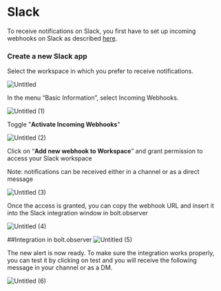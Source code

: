 # Slack

To receive notifications on Slack, you first have to set up incoming webhooks on Slack as described [here](https://slack.com/help/articles/115005265063-Incoming-webhooks-for-Slack).

### Create a new Slack app

Select the workspace in which you prefer to receive notifications.

![Untitled](https://user-images.githubusercontent.com/100695254/173595134-53850030-10ee-4581-8b56-da46e4cf5faa.png)

In the menu “Basic Information”, select Incoming Webhooks.

![Untitled (1)](https://user-images.githubusercontent.com/100695254/173595286-ed2baf18-08da-4841-9f13-b63d1ad9a949.png)

Toggle "**Activate Incoming Webhooks**"

![Untitled (2)](https://user-images.githubusercontent.com/100695254/173595411-5409c719-bce7-40d3-8635-8a38270b2788.png)

Click on “**Add new webhook to Workspace**” and grant permission to access your Slack workspace

Note: notifications can be received either in a channel or as a direct message

![Untitled (3)](https://user-images.githubusercontent.com/100695254/173595620-d2e4ef47-5378-47df-a4d4-ee52a0a7a446.png)

Once the access is granted, you can copy the webhook URL and insert it into the Slack integration window in bolt.observer

![Untitled (4)](https://user-images.githubusercontent.com/100695254/173595707-a1657cd6-fecc-4d90-b1fa-39ec3088cad6.png)

\##Integration in bolt.observer ![Untitled (5)](https://user-images.githubusercontent.com/100695254/173595842-d521002f-035b-45a8-9283-4f0df3a9aaae.png)

The new alert is now ready. To make sure the integration works properly, you can test it by clicking on test and you will receive the following message in your channel or as a DM.

![Untitled (6)](https://user-images.githubusercontent.com/100695254/173596065-17682f7c-47ff-42d8-a920-46fa44f69748.png)
